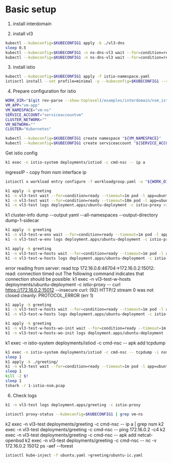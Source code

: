 # Basic setup 
1. install interdomain

2. install vl3
```bash
kubectl --kubeconfig=$KUBECONFIG1 apply -k ./vl3-dns
sleep 0.5
kubectl --kubeconfig=$KUBECONFIG1 -n ns-dns-vl3 wait --for=condition=ready --timeout=1m pod -l app=nse-vl3-vpp
kubectl --kubeconfig=$KUBECONFIG1 -n ns-dns-vl3 wait --for=condition=ready --timeout=1m pod -l app=vl3-ipam
```

3. install istio
```bash
kubectl --kubeconfig=$KUBECONFIG1 apply -f istio-namespace.yaml
istioctl install --set profile=minimal -y --kubeconfig=$KUBECONFIG1 --set meshConfig.accessLogFile=/dev/stdout
```

4. Prepare configuration for istio
```bash
WORK_DIR="$(git rev-parse --show-toplevel)/examples/interdomain/nsm_istio_vl3/clean/greeting/istio-vm-configs"
VM_APP="vm-app"
VM_NAMESPACE="vm-ns"
SERVICE_ACCOUNT="serviceaccountvm"
CLUSTER_NETWORK=""
VM_NETWORK=""
CLUSTER="Kubernetes"
```

```bash
kubectl --kubeconfig=$KUBECONFIG1 create namespace "${VM_NAMESPACE}"
kubectl --kubeconfig=$KUBECONFIG1 create serviceaccount "${SERVICE_ACCOUNT}" -n "${VM_NAMESPACE}"
```

Get istio config
```bash
k1 exec -n istio-system deployments/istiod -c cmd-nsc -- ip a
```
ingressIP - copy from nsm interface ip
```bash
istioctl x workload entry configure -f workloadgroup.yaml -o "${WORK_DIR}" --clusterID "${CLUSTER}" --kubeconfig=$KUBECONFIG1 --ingressIP=172.16.0.2
```

```bash
k1 apply -k greeting
k1 -n vl3-test wait --for=condition=ready --timeout=1m pod -l app=ubuntu
k1 -n vl3-test wait --for=condition=ready --timeout=10m pod -l app=ubuntu
k1 -n vl3-test logs deployment.apps/ubuntu-deployment -c istio-proxy >istio-2-proxy-manual-w-hosts-w-err-2.log
```

k1 cluster-info dump --output yaml --all-namespaces --output-directory dump-1-sidecar


```bash
k1 apply -k greeting
k1 -n vl3-test-w-env wait --for=condition=ready --timeout=1m pod -l app=ubuntu
k1 -n vl3-test-w-env logs deployment.apps/ubuntu-deployment -c istio-proxy >istio-proxy-manual-w-env.log
```

```bash
k1 apply -k greeting
k1 -n vl3-test-w-hosts wait --for=condition=ready --timeout=1m pod -l app=ubuntu
k1 -n vl3-test-w-hosts logs deployment.apps/ubuntu-deployment -c istio-proxy >istio-proxy-manual-w-hosts.log
```
error reading from server: read tcp 172.16.0.6:46704->172.16.0.2:15012: read: connection timed out
The following command indicates that connection should be possible:
k1 exec -n vl3-test-w-hosts deployments/ubuntu-deployment -c istio-proxy -- curl https://172.16.0.2:15012 --insecure
curl: (92) HTTP/2 stream 0 was not closed cleanly: PROTOCOL_ERROR (err 1)

```bash
k1 apply -k greeting
k1 -n vl3-test-w-hosts wait --for=condition=ready --timeout=1m pod -l app=ubuntu
k1 -n vl3-test-w-hosts logs deployment.apps/ubuntu-deployment -c istio-proxy >istio-proxy-manual-w-hosts-w-discovery.log
```

```bash
k1 apply -k greeting
k1 -n vl3-test-w-hosts-wo-init wait --for=condition=ready --timeout=1m pod -l app=ubuntu
k1 -n vl3-test-w-hosts-wo-init logs deployment.apps/ubuntu-deployment -c istio-proxy >istio-proxy-manual-w-hosts-wo-init.log
```

k1 exec -n istio-system deployments/istiod -c cmd-nsc -- apk add tcpdump

```bash
k1 exec -n istio-system deployments/istiod -c cmd-nsc -- tcpdump -i nsm-1 -U -w - >1-istio-nsm.pcap &
sleep 1
k1 apply -k ./greeting/
k1 -n vl3-test wait --for=condition=ready --timeout=1m pod -l app=ubuntu
sleep 1
kill -2 $!
sleep 1
tshark -r 1-istio-nsm.pcap
```
6. Check logs
```bash
k1 -n vl3-test logs deployment.apps/greeting -c istio-proxy
```
```bash
istioctl proxy-status --kubeconfig=$KUBECONFIG1 | grep vm-ns
```

k2 exec -n vl3-test deployments/greeting -c cmd-nsc -- ip a | grep nsm
k2 exec -n vl3-test deployments/greeting -c cmd-nsc -- ping 172.16.0.2 -c4
k2 exec -n vl3-test deployments/greeting -c cmd-nsc -- apk add netcat-openbsd
k2 exec -n vl3-test deployments/greeting -c cmd-nsc -- nc -v 172.16.0.2 15012
ps -aef --forest

```bash
istioctl kube-inject -f ubuntu.yaml >greeting/ubuntu-ic.yaml
```
